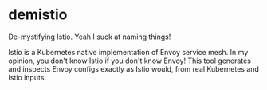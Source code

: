 # demistio

De-mystifying Istio. Yeah I suck at naming things!

Istio is a Kubernetes native implementation of Envoy service mesh. In my opinion, you don't know Istio if you don't know Envoy!
This tool generates and inspects Envoy configs exactly as Istio would, from real Kubernetes and Istio inputs.
